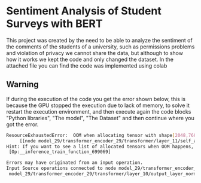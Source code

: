 # Sentiment Analysis of Student Surveys with BERT


This project was created by the need to be able to analyze the sentiment of the comments of the students of a university, such as permissions problems and violation of privacy we cannot share the data, but although to show how it works we kept the code and only changed the dataset. In the attached file you can find the code was implemented using colab


## Warning

If during the execution of the code you get the error shown below, this is because the GPU stopped the execution due to lack of memory, to solve it restart the execution environment, and then execute again the code blocks "Python libraries", "The model", "The Dataset" and then continue where you got the error.

```bash
ResourceExhaustedError:  OOM when allocating tensor with shape[2048,768] and type float on /job:localhost/replica:0/task:0/device:GPU:0 by allocator GPU_0_bfc
	 [[node model_29/transformer_encoder_29/transformer/layer_11/self_attention/query/einsum/Einsum (defined at /usr/local/lib/python3.7/dist-packages/official/nlp/modeling/layers/attention.py:432) ]]
Hint: If you want to see a list of allocated tensors when OOM happens, add report_tensor_allocations_upon_oom to RunOptions for current allocation info.
 [Op:__inference_train_function_699069]

Errors may have originated from an input operation.
Input Source operations connected to node model_29/transformer_encoder_29/transformer/layer_11/self_attention/query/einsum/Einsum:
 model_29/transformer_encoder_29/transformer/layer_10/output_layer_norm/batchnorm/add_1 (defined at /usr/local/lib/python3.7/dist-packages/official/nlp/modeling/layers/transformer.py:229)
```


